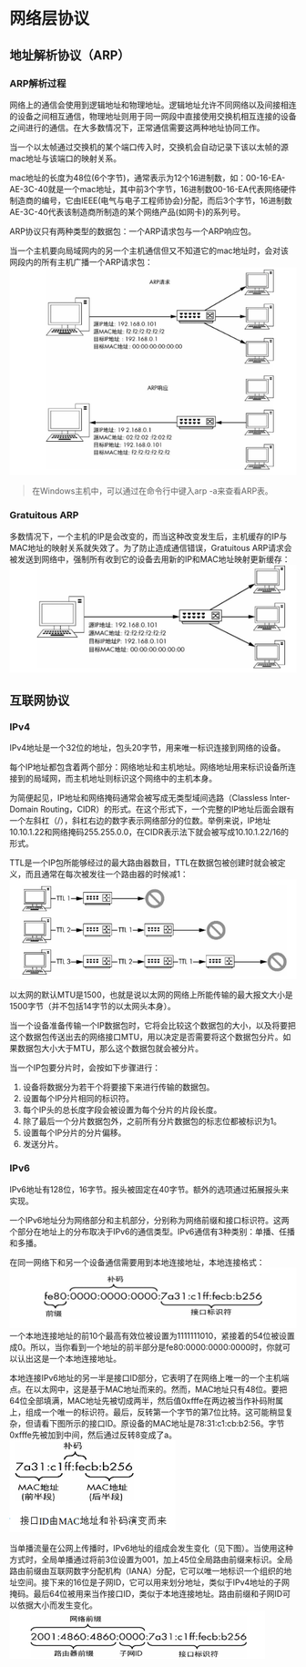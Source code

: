 # 网络层协议
## 地址解析协议（ARP）
### ARP解析过程
网络上的通信会使用到逻辑地址和物理地址。逻辑地址允许不同网络以及间接相连的设备之间相互通信，物理地址则用于同一网段中直接使用交换机相互连接的设备之间进行的通信。在大多数情况下，正常通信需要这两种地址协同工作。

当一个以太帧通过交换机的某个端口传入时，交换机会自动记录下该以太帧的源mac地址与该端口的映射关系。

mac地址的长度为48位(6个字节)，通常表示为12个16进制数，如：00-16-EA-AE-3C-40就是一个mac地址，其中前3个字节，16进制数00-16-EA代表网络硬件制造商的编号，它由IEEE(电气与电子工程师协会)分配，而后3个字节，16进制数AE-3C-40代表该制造商所制造的某个网络产品(如网卡)的系列号。

ARP协议只有两种类型的数据包：一个ARP请求包与一个ARP响应包。

当一个主机要向局域网内的另一个主机通信但又不知道它的mac地址时，会对该网段内的所有主机广播一个ARP请求包：
![arp请求与响应](arp请求与响应.png)

> 在Windows主机中，可以通过在命令行中键入arp -a来查看ARP表。

### Gratuitous ARP
多数情况下，一个主机的IP是会改变的，而当这种改变发生后，主机缓存的IP与MAC地址的映射关系就失效了。为了防止造成通信错误，Gratuitous ARP请求会被发送到网络中，强制所有收到它的设备去用新的IP和MAC地址映射更新缓存：
![gratuitous arp](gratuitous-arp.png)

## 互联网协议
### IPv4
IPv4地址是一个32位的地址，包头20字节，用来唯一标识连接到网络的设备。

每个IP地址都包含着两个部分：网络地址和主机地址。网络地址用来标识设备所连接到的局域网，而主机地址则标识这个网络中的主机本身。

为简便起见，IP地址和网络掩码通常会被写成无类型域间选路（Classless Inter-Domain Routing，CIDR）的形式。在这个形式下，一个完整的IP地址后面会跟有一个左斜杠（/），斜杠右边的数字表示网络部分的位数。举例来说，IP地址10.10.1.22和网络掩码255.255.0.0，在CIDR表示法下就会被写成10.10.1.22/16的形式。

TTL是一个IP包所能够经过的最大路由器数目，TTL在数据包被创建时就会被定义，而且通常在每次被发往一个路由器的时候减1：
![TTL](IP-TTL.png)

以太网的默认MTU是1500，也就是说以太网的网络上所能传输的最大报文大小是1500字节（并不包括14字节的以太网头本身）。

当一个设备准备传输一个IP数据包时，它将会比较这个数据包的大小，以及将要把这个数据包传送出去的网络接口MTU，用以决定是否需要将这个数据包分片。如果数据包大小大于MTU，那么这个数据包就会被分片。

当一个IP包要分片时，会按如下步骤进行：
1. 设备将数据分为若干个将要接下来进行传输的数据包。
2. 设置每个IP分片相同的标识符。
3. 每个IP头的总长度字段会被设置为每个分片的片段长度。
4. 除了最后一个分片数据包外，之前所有分片数据包的标志位都被标识为1。
5. 设置每个IP分片的分片偏移。
6. 发送分片。

### IPv6
IPv6地址有128位，16字节。报头被固定在40字节。额外的选项通过拓展报头来实现。

一个IPv6地址分为网络部分和主机部分，分别称为网络前缀和接口标识符。这两个部分在地址上的分布取决于IPv6的通信类型。IPv6通信有3种类别：单播、任播和多播。

在同一网络下和另一个设备通信需要用到本地连接地址，本地连接格式：
![ipv6本地连接格式](ipv6本地连接.png)
一个本地连接地址的前10个最高有效位被设置为1111111010，紧接着的54位被设置成0。所以，当你看到一个地址的前半部分是fe80:0000:0000:0000时，你就可以认出这是一个本地连接地址。

本地连接IPv6地址的另一半是接口ID部分，它表明了在网络上唯一的一个主机端点。在以太网中，这是基于MAC地址而来的。然而，MAC地址只有48位。要把64位全部填满，MAC地址先被切成两半，然后值0xfffe在两边被当作补码附属上，组成一个唯一的标识符。最后，反转第一个字节的第7位比特。这可能稍显复杂，但请看下图所示的接口ID。原设备的MAC地址是78:31:c1:cb:b2:56。字节0xfffe先被加到中间，然后通过反转8变成了a。
![ipv6接口地址](ipv6接口地址.png)

当单播流量在公网上传播时，IPv6地址的组成会发生变化（见下图）。当使用这种方式时，全局单播通过将前3位设置为001，加上45位全局路由前缀来标识。全局路由前缀由互联网数字分配机构（IANA）分配，它可以唯一地标识一个组织的地址空间。接下来的16位是子网ID，它可以用来划分地址，类似于IPv4地址的子网掩码。最后64位被用来当作接口ID，类似于本地连接地址。路由前缀和子网ID可以依据大小而发生变化。
![ipv6全局单播地址](ipv6全局单播地址.png)


